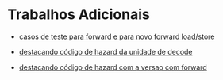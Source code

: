 #  Trabalhos Adicionais

* [casos de teste para forward e para novo forward load/store](https://colab.research.google.com/drive/1iyu95olLxPMvY4Q0rNuS-jCmk4LLv4o7?usp=sharing)

* [destacando código de hazard da unidade de decode](https://colab.research.google.com/drive/1qyeXwzNhg1U-mQe5dFYrfZQ06BbCvAlB?usp=sharing)
  

* [destacando código de hazard com a versao com forward](https://colab.research.google.com/drive/12EHL4vnNV56LMmSqwOodJVw-LAIpCbMd?usp=sharing) 
